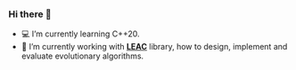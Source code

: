 ### Hi there 👋

- 💻 I’m currently learning C++20.
- 🧬 I’m currently working with **[LEAC](https://github.com/kdis-lab/LEAC)** library, how to design, implement and evaluate evolutionary algorithms.
